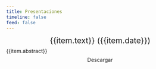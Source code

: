 ```yaml
---
title: Presentaciones
timeline: false
feed: false
---
```


<script setup>
    const videos = [
        {
            id: 'x5o1Z00GIQM',
            text: 'Migasfree en la gestión de la configuración',
            date: '2012-01-12',
            link: 'https://speakerdeck.com/jact/migasfree-en-la-gestion-de-la-configuracion',
            abstract: 'Analiza la importancia de gestionar los cambios de software para garantizar la integridad del sistema, lo que es esencial para que las organizaciones mantengan sistemas estables. Los beneficios de este enfoque son la reducción de los costes de desarrollo y mantenimiento, el aumento de la estabilidad del sistema y la mejora de las prácticas de gestión de cambios.',
        },
        {
            id: 'PCHQypVGHxY',
            text: 'Administrando tu parque de ordenadores Linux con migasfree',
            date: '2014-11-12',
            link: 'https://speakerdeck.com/jact/administrando-tu-parque-de-ordenadores-linux-con-migasfree',
            abstract: 'Destaca los desafíos de administrar una red informática con diversos usuarios y necesidades, haciendo hincapié en la necesidad de soluciones controladas y replicables. Enfatiza la importancia de la integridad del sistema y el uso de empaquetado para garantizar configuraciones consistentes en toda la red.',
        },
        {
            id: 'Mfb71BnqomE',
            text: '¿Es migasfree para mí?',
            date: '2015-05-05',
            link: 'https://speakerdeck.com/jact/es-migasfree-para-mi',
            abstract: 'Explica que migasfree administra paquetes de software para varios clientes, incluidos PCs y servidores, distribuyéndolos dinámicamente en función de atributos y un cronograma predefinido. Destaca que migasfree ofrece un sistema flexible y adaptable para organizaciones de todos los tamaños.',
        },
        {
            id: 'PeExQxYZzWM',
            text: 'migasfree eXPeriences',
            date: '2018-03-30',
            link: 'https://speakerdeck.com/jact/migasfree-experiences-1',
            abstract: 'Detalla las experiencias y los cambios en el Ayuntamiento de Zaragoza, impulsados ​​por el proyecto migasfree. Este proyecto se ha convertido en un impulsor clave del cambio dentro del Ayuntamiento, lo que les permite gestionar mejor su panorama tecnológico, adaptarse a nuevos desafíos y, en última instancia, mejorar la eficiencia y la eficacia de sus operaciones.',
        },
        {
            id: 'zej0sD0eeUQ',
            text: 'Jugando con la API de migasfree',
            date: '2020-04-01',
            link: 'https://speakerdeck.com/jact/jugando-con-la-api-de-migasfree',
            abstract: 'Describe la evolución de las API dentro del proyecto migasfree. Enfatiza los beneficios de adoptar las API RESTful, incluida la seguridad mejorada, la documentación estandarizada y un ecosistema de aplicaciones más rico.',
        },
        {
            id: '3C4axcxuLXg',
            text: 'Migasfree Frontend',
            date: '2022-05-19',
            link: 'https://speakerdeck.com/jact/migasfree-frontend',
            abstract: 'Presenta una descripción general de la nueva interfaz de usuario para migasfree, versión 5. El documento destaca los cambios y características clave, centrándose en el cambio hacia una experiencia moderna y fácil de usar.',
        },
        {
            id: 'v35cWLoEKII',
            text: 'Migasfree Client 5',
            date: '2022-05-19',
            link: 'https://speakerdeck.com/jact/migasfree-client-5',
            abstract: 'Resume los principales cambios introducidos en la versión 5 del cliente de migasfree, específicamente su protocolo de comunicación mejorado, sistema de complementos y compatibilidad con Windows.',
        },
        {
            id: 'uon6ScXdbPM',
            text: 'Migasfree Play 5',
            date: '2022-05-19',
            link: 'https://speakerdeck.com/jact/migasfree-play-5',
            abstract: 'Describe el rediseño de la aplicación Migasfree Play, que se se centra en mejorar la experiencia del usuario, la funcionalidad y la capacidad de mantenimiento de la aplicación, lo que permite un desarrollo más rápido y una expansión futura.',
        },
    ]
</script>

<div class="card center" v-for="item in videos">
  <LiteYoutubeEmbed :id="item.id" :title="item.text" />
  <p class="card-caption">{{item.text}} ({{item.date}})</p>
  <p class="card-body">{{item.abstract}}</p>
  <p class="card-action"><a :href="item.link">Descargar</a></p>
</div>

<style scoped>
.card {
    margin: 0.5em auto 2em;
    text-align: center;
}

.card-caption {
    font-size: 150%;
    margin-top: 0;
    margin-bottom: 0;
}

.card-body {
    text-align: left;
    margin: 0.5em auto;
}

.card-action {
    margin-top: 0;
}
</style>
